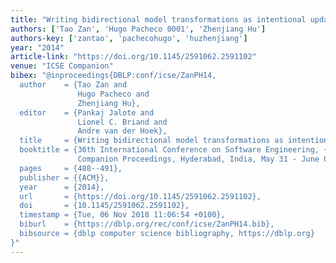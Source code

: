 ```yaml
---
title: "Writing bidirectional model transformations as intentional updates"
authors: ['Tao Zan', 'Hugo Pacheco 0001', 'Zhenjiang Hu']
authors-key: ['zantao', 'pachecohugo', 'huzhenjiang']
year: "2014"
article-link: "https://doi.org/10.1145/2591062.2591102"
venue: "ICSE Companion"
bibex: "@inproceedings{DBLP:conf/icse/ZanPH14,
  author    = {Tao Zan and
               Hugo Pacheco and
               Zhenjiang Hu},
  editor    = {Pankaj Jalote and
               Lionel C. Briand and
               Andre van der Hoek},
  title     = {Writing bidirectional model transformations as intentional updates},
  booktitle = {36th International Conference on Software Engineering, {ICSE} '14,
               Companion Proceedings, Hyderabad, India, May 31 - June 07, 2014},
  pages     = {488--491},
  publisher = {{ACM}},
  year      = {2014},
  url       = {https://doi.org/10.1145/2591062.2591102},
  doi       = {10.1145/2591062.2591102},
  timestamp = {Tue, 06 Nov 2018 11:06:54 +0100},
  biburl    = {https://dblp.org/rec/conf/icse/ZanPH14.bib},
  bibsource = {dblp computer science bibliography, https://dblp.org}
}"
---
```

